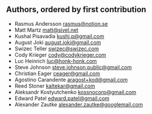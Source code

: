 ## Authors, ordered by first contribution

- Rasmus Andersson <rasmus@notion.se>
- Matt Martz <matt@sivel.net>
- Kushal Pisavadia <kushi.p@gmail.com>
- August Joki <august.joki@gmail.com>
- Swizec Teller <swizec@swizec.com>
- Cody Krieger <cody@codykrieger.com>
- Luc Heinrich <luc@honk-honk.com>
- Steve Johnson <steve.johnson.public@gmail.com>
- Christian Eager <ceager@gmail.com>
- Agostino Carandente <aragost+kod@gmail.com>
- Reed Stoner <kaltekar@gmail.com>
- Aleksandr Kostyutchenko <kossnocorp@gmail.com>
- Edward Patel <edward.patel@gmail.com>
- Alexander Zautke <alexander.zautke@googlemail.com>
